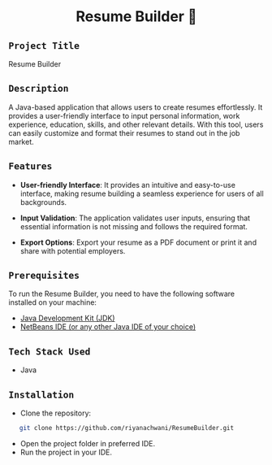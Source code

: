 <h1 align="center">
  <a href="# Resume Builder"></a>
  Resume Builder 📑
</h1>

## `Project Title`
Resume Builder

## `Description`
A Java-based application that allows users to create resumes effortlessly. It provides a user-friendly interface to input personal information, work experience, education, skills, and other relevant details. With this tool, users can easily customize and format their resumes to stand out in the job market.

## `Features`
- **User-friendly Interface**: It provides an intuitive and easy-to-use interface, making resume building a seamless experience for users of all backgrounds.

- **Input Validation**: The application validates user inputs, ensuring that essential information is not missing and follows the required format.

- **Export Options**: Export your resume as a PDF document or print it and share with potential employers.

## `Prerequisites`
To run the Resume Builder, you need to have the following software installed on your machine:
- [Java Development Kit (JDK)](https://www.oracle.com/in/java/technologies/downloads/#jdk20-linux)
- [NetBeans IDE (or any other Java IDE of your choice)](https://netbeans.apache.org/download/index.html)

## `Tech Stack Used`
- Java

## `Installation`
- Clone the repository:
```bash
   git clone https://github.com/riyanachwani/ResumeBuilder.git
```
- Open the project folder in preferred IDE.
- Run the project in your IDE.
